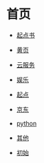 # 首页

<div id = "首"></div>
<script src = "./js/首.js"></script>

* [起点书](网页/起点书.html)
* [黄页](网页/黄页.html)

* [云服务](网页/云服务.html)
* [娱乐](网页/娱乐.html)
* [起点](网页/起点.html)
* [京东](网页/京东.html)
* [python](网页/python.html)
* [其他](网页/其他.html)

* [初始](网页/初始.html)
